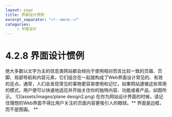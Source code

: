 ```yaml
---
layout: page
title: 界面设计惯例
excerpt_separator: "<!--more-->"
categories:
     - 平面设计
---
```


<!--more-->
# 4.2.8 界面设计惯例
绝大多数以文字为主的信息类网站都会倾向于使用相对而言比较一致的页眉、页脚、局部导航和内容元素，它们组合在一起就构成了Web界面设计常见的、有效的足点。通常，人们会发现常见的事物更容易使用和记忆，如果网站遵循这些常用的模式，用户便可以快速地适应并开始关住你的独特内容、功能或者产品，如图所示。
![](assets/images/plane design2.png)
在你为网站设计界面的时候，请记住理想的Web界面不得比用户关注的页面内容更吸引人的眼球。** 界面是边框，而不是图画。 **
